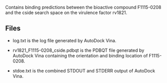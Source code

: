 Contains binding predictions between the bioactive compound F1115-0208 and the cside search space on the virulence factor rv1821.

## Files

- log.txt is the log file generated by AutoDock Vina.

- rv1821_F1115-0208_cside.pdbqt is the PDBQT file generated by AutoDock Vina containing the orientation and binding location of F1115-0208.

- stdoe.txt is the combined STDOUT and STDERR output of AutoDock Vina.


